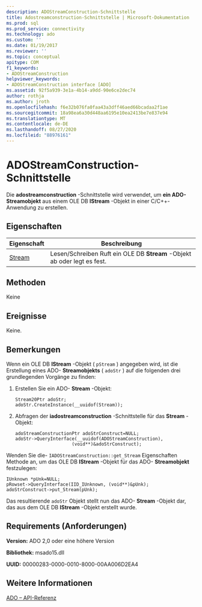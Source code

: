 ```yaml
---
description: ADOStreamConstruction-Schnittstelle
title: Adostreamconstruction-Schnittstelle | Microsoft-Dokumentation
ms.prod: sql
ms.prod_service: connectivity
ms.technology: ado
ms.custom: ''
ms.date: 01/19/2017
ms.reviewer: ''
ms.topic: conceptual
apitype: COM
f1_keywords:
- ADOStreamConstruction
helpviewer_keywords:
- ADOStreamConstruction interface [ADO]
ms.assetid: 92f5a939-3e1a-4b14-a9dd-90e6ce2dec74
author: rothja
ms.author: jroth
ms.openlocfilehash: f6e32b076fa0faa43a3dff46aed66bcadaa2f1ae
ms.sourcegitcommit: 18a98ea6a30d448aa6195e10ea2413be7e837e94
ms.translationtype: MT
ms.contentlocale: de-DE
ms.lasthandoff: 08/27/2020
ms.locfileid: "88976161"
---
```

# <a name="adostreamconstruction-interface"></a>ADOStreamConstruction-Schnittstelle
Die **adostreamconstruction** -Schnittstelle wird verwendet, um **ein ADO-Streamobjekt** aus einem OLE DB **IStream** -Objekt in einer C/C++-Anwendung zu erstellen.  
  
## <a name="properties"></a>Eigenschaften  
  
|Eigenschaft|Beschreibung|  
|-|-|  
|[Stream](./stream-property.md)|Lesen/Schreiben Ruft ein OLE DB **Stream** -Objekt ab oder legt es fest.|  
  
## <a name="methods"></a>Methoden  
 Keine  
  
## <a name="events"></a>Ereignisse  
 Keine.  
  
## <a name="remarks"></a>Bemerkungen  
 Wenn ein OLE DB **IStream** -Objekt ( `pStream` ) angegeben wird, ist die Erstellung eines ADO- **Streamobjekts** ( `adoStr` ) auf die folgenden drei grundlegenden Vorgänge zu finden:  
  
1.  Erstellen Sie ein ADO- **Stream** -Objekt:  
  
    ```  
    Stream20Ptr adoStr;  
    adoStr.CreateInstance(__uuidof(Stream));  
    ```  
  
2.  Abfragen der **iadostreamconstruction** -Schnittstelle für das **Stream** -Objekt:  
  
    ```  
    adoStreamConstructionPtr adoStrConstruct=NULL;  
    adoStr->QueryInterface(__uuidof(ADOStreamConstruction),  
                         (void**)&adoStrConstruct);  
    ```  
  
 Wenden Sie die- `IADOStreamConstruction::get_Stream` Eigenschaften Methode an, um das OLE DB **IStream** -Objekt für das ADO- **Streamobjekt** festzulegen:  
  
```  
IUnknown *pUnk=NULL;  
pRowset->QueryInterface(IID_IUnknown, (void**)&pUnk);  
adoStrConstruct->put_Stream(pUnk);  
```  
  
 Das resultierende `adoStr` Objekt stellt nun das ADO- **Stream** -Objekt dar, das aus dem OLE DB **IStream** -Objekt erstellt wurde.  
  
## <a name="requirements"></a>Requirements (Anforderungen)  
 **Version:** ADO 2,0 oder eine höhere Version  
  
 **Bibliothek:** msado15.dll  
  
 **UUID:** 00000283-0000-0010-8000-00AA006D2EA4  
  
## <a name="see-also"></a>Weitere Informationen  
 [ADO – API-Referenz](./ado-api-reference.md)